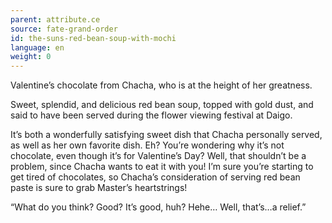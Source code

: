 ```yaml
---
parent: attribute.ce
source: fate-grand-order
id: the-suns-red-bean-soup-with-mochi
language: en
weight: 0
---
```


Valentine’s chocolate from Chacha, who is at the height of her greatness.

Sweet, splendid, and delicious red bean soup, topped with gold dust, and said to have been served during the flower viewing festival at Daigo.

It’s both a wonderfully satisfying sweet dish that Chacha personally served, as well as her own favorite dish.
Eh? You’re wondering why it’s not chocolate, even though it’s for Valentine’s Day? Well, that shouldn’t be a problem, since Chacha wants to eat it with you!
I’m sure you’re starting to get tired of chocolates, so Chacha’s consideration of serving red bean paste is sure to grab Master’s heartstrings!

“What do you think? Good? It’s good, huh? Hehe… Well, that’s…a relief.”
